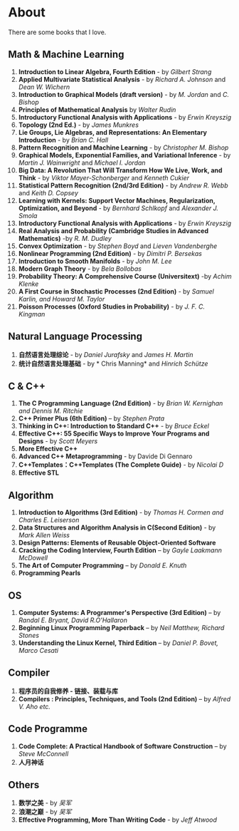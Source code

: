# About #
There are some books that I love. 

## Math & Machine Learning
1. **Introduction to Linear Algebra, Fourth Edition** - by *Gilbert Strang*
2. **Applied Multivariate Statistical Analysis** - by *Richard A. Johnson* and *Dean W. Wichern*
3. **Introduction to Graphical Models (draft version)** - by *M. Jordan* and *C. Bishop*
4. **Principles of Mathematical Analysis** by *Walter Rudin*
5. **Introductory Functional Analysis with Applications** -  by *Erwin Kreyszig*
6. **Topology (2nd Ed.)** -  by *James Munkres*
7. **Lie Groups, Lie Algebras, and Representations: An Elementary Introduction** -  by *Brian C. Hall*
8. **Pattern Recognition and Machine Learning** - by *Christopher M. Bishop*
9. **Graphical Models, Exponential Families, and Variational Inference** - by *Martin J. Wainwright* and *Michael I. Jordan*
10. **Big Data: A Revolution That Will Transform How We Live, Work, and Think** - by *Viktor Mayer-Schonberger* and *Kenneth Cukier*
11. **Statistical Pattern Recognition (2nd/3rd Edition)** - by *Andrew R. Webb* and *Keith D. Copsey*
12. **Learning with Kernels: Support Vector Machines, Regularization, Optimization, and Beyond** - by *Bernhard Schlkopf* and *Alexander J. Smola*
13. **Introductory Functional Analysis with Applications** - by *Erwin Kreyszig*
14. **Real Analysis and Probability (Cambridge Studies in Advanced Mathematics)** -by *R. M. Dudley*
15. **Convex Optimization** - by *Stephen Boyd* and *Lieven Vandenberghe*
16. **Nonlinear Programming (2nd Edition)** - by *Dimitri P. Bersekas*
17. **Introduction to Smooth Manifolds** - by *John M. Lee*
18. **Modern Graph Theory** - by *Bela Bollobas*
19. **Probability Theory: A Comprehensive Course (Universitext)** -by  *Achim Klenke*
20. **A First Course in Stochastic Processes (2nd Edition)** - by
 *Samuel Karlin, and Howard M. Taylor*
21. **Poisson Processes (Oxford Studies in Probability)** - by *J. F. C. Kingman*

## Natural Language Processing
1. **自然语言处理综论** - by *Daniel Jurafsky* and *James H. Martin*
2. **统计自然语言处理基础** - by * Chris Manning* and *Hinrich Schütze* 

## C & C++
1. **The C Programming Language (2nd Edition)** - by *Brian W. Kernighan and Dennis M. Ritchie*
2. **C++ Primer Plus (6th Edition)** – by *Stephen Prata* 
3. **Thinking in C++: Introduction to Standard C++** - by *Bruce Eckel*
4. **Effective C++: 55 Specific Ways to Improve Your Programs and Designs** - by *Scott Meyers*
5. **More Effective C++**
6. **Advanced C++ Metaprogramming** - by Davide Di Gennaro
7. **C++Templates：C++Templates (The Complete Guide)** - by *Nicolai D*
8. **Effective STL**

## Algorithm
1. **Introduction to Algorithms (3rd Edition)** - by *Thomas H. Cormen and Charles E. Leiserson*
2. **Data Structures and Algorithm Analysis in C(Second Edition)** - by *Mark Allen Weiss*
3. **Design Patterns: Elements of Reusable Object-Oriented Software**
4. **Cracking the Coding Interview, Fourth Edition** – by *Gayle Laakmann McDowell*
5. **The Art of Computer Programming** – by *Donald E. Knuth*
6. **Programming Pearls**

## OS
1. **Computer Systems: A Programmer's Perspective (3rd Edition)** – by *Randal E. Bryant, David R.O'Hallaron*
2. **Beginning Linux Programming Paperback** – by *Neil Matthew, Richard Stones*
3. **Understanding the Linux Kernel, Third Edition** – by *Daniel P. Bovet, Marco Cesati*

## Compiler
1. **程序员的自我修养 - 链接、装载与库** 
2. **Compilers : Principles, Techniques, and Tools (2nd Edition)** – by *Alfred V. Aho etc.*

## Code Programme
1. **Code Complete: A Practical Handbook of Software Construction** – by *Steve McConnell*
2. **人月神话**

## Others
1. **数学之美** - by *吴军*
2. **浪潮之巅** - by *吴军*
3. **Effective Programming, More Than Writing Code** - by *Jeff Atwood*

